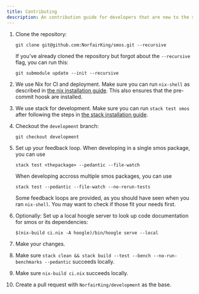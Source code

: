 ```yaml
---
title: Contributing
description: An contribution guide for developers that are new to the smos project
---
```



1. Clone the repository:

   ```
   git clone git@github.com:NorfairKing/smos.git --recursive
   ```

   If you've already cloned the repository but forgot about the `--recursive` flag, you can run this:

   ```
   git submodule update --init --recursive
   ```

1. We use Nix for CI and deployment.
   Make sure you can run `nix-shell` as described in [the nix installation guide](/installation/nix).
   This also ensures that the pre-commit hoosk are installed.
1. We use stack for development.
   Make sure you can run `stack test smos` after following the steps in [the stack installation guide](/installation/stack). 
1. Checkout the `development` branch:

   ```
   git checkout development
   ```

1. Set up your feedback loop.
   When developing in a single smos package, you can use

   ```
   stack test <thepackage> --pedantic --file-watch
   ```

   When developing accross multiple smos packages, you can use

   ```
   stack test --pedantic --file-watch --no-rerun-tests
   ```

   Some feedback loops are provided, as you should have seen when you ran `nix-shell`.
   You may want to check if those fit your needs first.

1. Optionally: Set up a local hoogle server to look up code documentation for smos or its dependencies:

   ```
   $(nix-build ci.nix -A hoogle)/bin/hoogle serve --local
   ```

1. Make your changes.

1. Make sure `stack clean && stack build --test --bench --no-run-benchmarks --pedantic` succeeds locally.

1. Make sure `nix-build ci.nix` succeeds locally.

1. Create a pull request with `NorfairKing/development` as the base.
